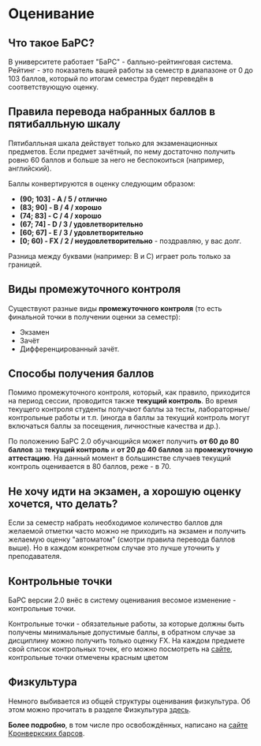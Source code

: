 # Оценивание

## Что такое БаРС?
В университете работает "БаРС" - балльно-рейтинговая система.
Рейтинг - это показатель вашей работы за семестр в диапазоне от 0 до 103 баллов, который по итогам семестра будет переведён в соответствующую оценку.

## Правила перевода набранных баллов в пятибалльную шкалу

Пятибалльная шкала действует только для экзаменационных предметов. Если предмет зачётный, по нему достаточно получить ровно 60 баллов и больше за него не беспокоиться (например, английский).


Баллы конвертируются в оценку следующим образом:
- **(90; 103] - A / 5 / отлично** 
- **(83; 90] - B / 4 / хорошо**
- **(74; 83] - C / 4 / хорошо**
- **(67; 74] - D / 3 / удовлетворительно**
- **[60; 67] - E / 3 / удовлетворительно**
- **[0; 60) - FX / 2 / неудовлетворительно** - поздравляю, у вас долг.

Разница между буквами (например: B и C) играет роль только за границей.

## Виды промежуточного контроля

Существуют разные виды **промежуточного контроля** (то есть финальной точки в получении оценки за семестр):
- Экзамен
- Зачёт
- Дифференцированный зачёт.


## Способы получения баллов

Помимо промежуточного контроля, который, как правило, приходится на период сессии, проводится также **текущий контроль**. Во время текущего контроля студенты получают баллы за тесты, лабораторные/контрольные работы и т.п. (иногда в баллы за текущий контроль могут включаться баллы за посещения, личностные качества и др.).

По положению БаРС 2.0 обучающийся может получить **от 60 до 80 баллов** за **текущий контроль** и **от 20 до 40 баллов** за **промежуточную аттестацию**. На данный момент в большинстве случаев текущий контроль оценивается в 80 баллов, реже - в 70.

## Не хочу идти на экзамен, а хорошую оценку хочется, что делать?

Если за семестр набрать необходимое количество баллов для желаемой отметки часто можно не приходить на экзамен и получить желаемую оценку "автоматом" (смотри правила перевода баллов выше). Но в каждом конкретном случае это лучше уточнить у преподавателя.  


## Контрольные точки
БаРС версии 2.0 внёс в систему оценивания весомое изменение - контрольные точки. 

Контрольные точки - обязательные работы, за которые должны быть получены минимальные допустимые баллы, в обратном случае за дисциплину можно получить только оценку FX. На каждом предмете свой список контрольных точек, его можно посмотреть на [сайте](https://bars.itmo.ru/login), контрольные точки отмечены красным цветом 

## Физкультура
Немного выбивается из общей структуры оценивания физкультура. Об этом можно прочитать в разделе Физкультура [здесь](../study/educational_process.md#fizkultura).

**Более подробно**, в том числе про освобождённых, написано на [сайте Кронверкских барсов](https://kronbars.itmo.ru/club/info/).


